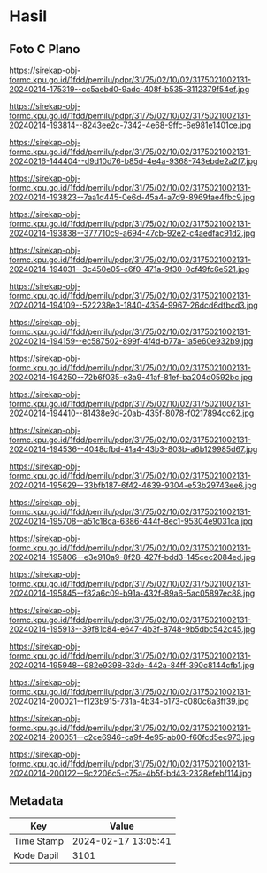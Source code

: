 # Hasil

## Foto C Plano

https://sirekap-obj-formc.kpu.go.id/1fdd/pemilu/pdpr/31/75/02/10/02/3175021002131-20240214-175319--cc5aebd0-9adc-408f-b535-3112379f54ef.jpg

https://sirekap-obj-formc.kpu.go.id/1fdd/pemilu/pdpr/31/75/02/10/02/3175021002131-20240214-193814--8243ee2c-7342-4e68-9ffc-6e981e1401ce.jpg

https://sirekap-obj-formc.kpu.go.id/1fdd/pemilu/pdpr/31/75/02/10/02/3175021002131-20240216-144404--d9d10d76-b85d-4e4a-9368-743ebde2a2f7.jpg

https://sirekap-obj-formc.kpu.go.id/1fdd/pemilu/pdpr/31/75/02/10/02/3175021002131-20240214-193823--7aa1d445-0e6d-45a4-a7d9-8969fae4fbc9.jpg

https://sirekap-obj-formc.kpu.go.id/1fdd/pemilu/pdpr/31/75/02/10/02/3175021002131-20240214-193838--377710c9-a694-47cb-92e2-c4aedfac91d2.jpg

https://sirekap-obj-formc.kpu.go.id/1fdd/pemilu/pdpr/31/75/02/10/02/3175021002131-20240214-194031--3c450e05-c6f0-471a-9f30-0cf49fc6e521.jpg

https://sirekap-obj-formc.kpu.go.id/1fdd/pemilu/pdpr/31/75/02/10/02/3175021002131-20240214-194109--522238e3-1840-4354-9967-26dcd6dfbcd3.jpg

https://sirekap-obj-formc.kpu.go.id/1fdd/pemilu/pdpr/31/75/02/10/02/3175021002131-20240214-194159--ec587502-899f-4f4d-b77a-1a5e60e932b9.jpg

https://sirekap-obj-formc.kpu.go.id/1fdd/pemilu/pdpr/31/75/02/10/02/3175021002131-20240214-194250--72b6f035-e3a9-41af-81ef-ba204d0592bc.jpg

https://sirekap-obj-formc.kpu.go.id/1fdd/pemilu/pdpr/31/75/02/10/02/3175021002131-20240214-194410--81438e9d-20ab-435f-8078-f0217894cc62.jpg

https://sirekap-obj-formc.kpu.go.id/1fdd/pemilu/pdpr/31/75/02/10/02/3175021002131-20240214-194536--4048cfbd-41a4-43b3-803b-a6b129985d67.jpg

https://sirekap-obj-formc.kpu.go.id/1fdd/pemilu/pdpr/31/75/02/10/02/3175021002131-20240214-195629--33bfb187-6f42-4639-9304-e53b29743ee6.jpg

https://sirekap-obj-formc.kpu.go.id/1fdd/pemilu/pdpr/31/75/02/10/02/3175021002131-20240214-195708--a51c18ca-6386-444f-8ec1-95304e9031ca.jpg

https://sirekap-obj-formc.kpu.go.id/1fdd/pemilu/pdpr/31/75/02/10/02/3175021002131-20240214-195806--e3e910a9-8f28-427f-bdd3-145cec2084ed.jpg

https://sirekap-obj-formc.kpu.go.id/1fdd/pemilu/pdpr/31/75/02/10/02/3175021002131-20240214-195845--f82a6c09-b91a-432f-89a6-5ac05897ec88.jpg

https://sirekap-obj-formc.kpu.go.id/1fdd/pemilu/pdpr/31/75/02/10/02/3175021002131-20240214-195913--39f81c84-e647-4b3f-8748-9b5dbc542c45.jpg

https://sirekap-obj-formc.kpu.go.id/1fdd/pemilu/pdpr/31/75/02/10/02/3175021002131-20240214-195948--982e9398-33de-442a-84ff-390c8144cfb1.jpg

https://sirekap-obj-formc.kpu.go.id/1fdd/pemilu/pdpr/31/75/02/10/02/3175021002131-20240214-200021--f123b915-731a-4b34-b173-c080c6a3ff39.jpg

https://sirekap-obj-formc.kpu.go.id/1fdd/pemilu/pdpr/31/75/02/10/02/3175021002131-20240214-200051--c2ce6946-ca9f-4e95-ab00-f60fcd5ec973.jpg

https://sirekap-obj-formc.kpu.go.id/1fdd/pemilu/pdpr/31/75/02/10/02/3175021002131-20240214-200122--9c2206c5-c75a-4b5f-bd43-2328efebf114.jpg


## Metadata

| Key        | Value               |
| ---------- | ------------------- |
| Time Stamp | 2024-02-17 13:05:41 |
| Kode Dapil | 3101                |



